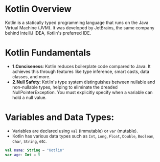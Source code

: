 # Kotlin Overview
Kotlin is a statically typed programming language that runs on the Java Virtual Machine (JVM).
It was developed by JetBrains, the same company behind IntelliJ IDEA, Kotlin's preferred IDE.

# Kotlin Fundamentals
- **1.Conciseness**: Kotlin reduces boilerplate code compared to Java. It achieves this through features like type inference, smart casts, data classes, and more.
- **2.Null Safety**: Kotlin's type system distinguishes between nullable and non-nullable types, helping to eliminate the dreaded NullPointerException. You must explicitly specify when a variable can hold a null value.
  
# Variables and Data Types:
- Variables are declared using `val` (immutable) or `var` (mutable).
- Kotlin has various data types such as `Int`, `Long`, `Float`, `Double`, `Boolean`, `Char`, `String`, etc.

```kotlin
val name: String = "Kotlin"
var age: Int = 5
